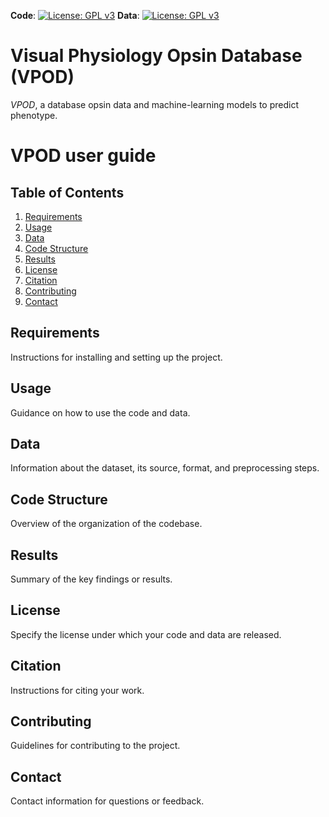 **Code**: [![License: GPL v3](https://img.shields.io/badge/License-GPLv3-blue.svg)](https://www.gnu.org/licenses/gpl-3.0) **Data**: [![License: GPL v3](https://img.shields.io/badge/License-GPLv3-blue.svg)](https://www.gnu.org/licenses/gpl-3.0) 

# Visual Physiology Opsin Database (VPOD)
_VPOD_, a database opsin data and machine-learning models to predict phenotype.

# VPOD user guide #

## Table of Contents

1. [Requirements](#Requirements)
2. [Usage](#usage)
3. [Data](#data)
4. [Code Structure](#code-structure)
5. [Results](#results)
6. [License](#license)
7. [Citation](#citation)
8. [Contributing](#contributing)
9. [Contact](#contact)

## Requirements

Instructions for installing and setting up the project.

## Usage

Guidance on how to use the code and data.

## Data

Information about the dataset, its source, format, and preprocessing steps.

## Code Structure

Overview of the organization of the codebase.

## Results

Summary of the key findings or results.

## License

Specify the license under which your code and data are released.

## Citation

Instructions for citing your work.

## Contributing

Guidelines for contributing to the project.

## Contact

Contact information for questions or feedback.

